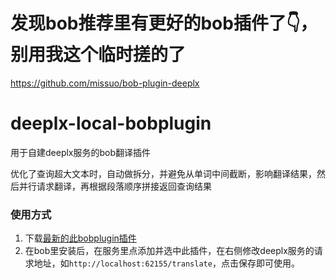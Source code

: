 # 发现bob推荐里有更好的bob插件了👇，别用我这个临时搓的了
https://github.com/missuo/bob-plugin-deeplx


# deeplx-local-bobplugin
用于自建deeplx服务的bob翻译插件

优化了查询超大文本时，自动做拆分，并避免从单词中间截断，影响翻译结果，然后并行请求翻译，再根据段落顺序拼接返回查询结果

### 使用方式

1. 下载[最新的此bobplugin插件](https://github.com/ycvk/deeplx-local-bobplugin/releases)
2. 在bob里安装后，在服务里点添加并选中此插件，在右侧修改deeplx服务的请求地址，如`http://localhost:62155/translate`，点击保存即可使用。

